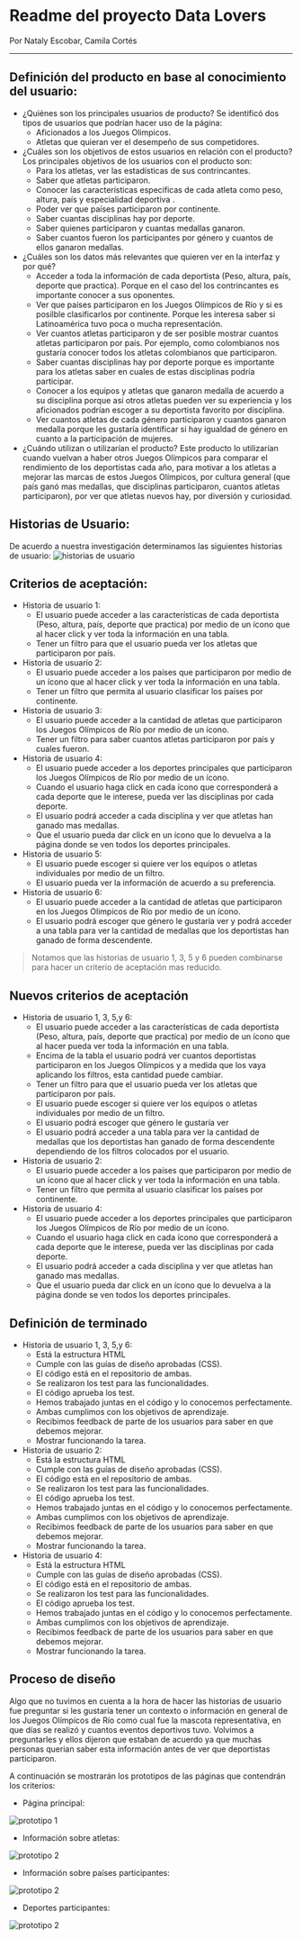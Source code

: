 # Readme del proyecto Data Lovers
Por Nataly Escobar, Camila Cortés
___
## Definición del producto en base al conocimiento del usuario:
- ¿Quiénes son los principales usuarios de producto?
Se identificó dos tipos de usuarios que podrían hacer uso de la página:
    * Aficionados a los Juegos Olimpicos.
    * Atletas que quieran ver el desempeño de sus competidores.
- ¿Cuáles son los objetivos de estos usuarios en relación con el producto?
Los principales objetivos de los usuarios con el producto son:
    * Para los atletas, ver las estadísticas de sus contrincantes.
    * Saber que atletas participaron.
    * Conocer las características especificas de cada atleta como peso, altura, país y especialidad deportiva .
    * Poder ver que países participaron por continente.
    * Saber cuantas disciplinas hay por deporte.
    * Saber quienes participaron y cuantas medallas ganaron.
    * Saber cuantos fueron los participantes por género y cuantos de ellos ganaron medallas. 
- ¿Cuáles son los datos más relevantes que quieren ver en la interfaz y por qué?
    * Acceder a toda la información de cada deportista (Peso, altura, país, deporte que practica). Porque en el caso del los contrincantes es importante conocer a sus oponentes.
    * Ver que países participaron en los Juegos Olímpicos de Río y si es posilble clasificarlos por continente. Porque les interesa saber si Latinoamérica tuvo poca o mucha representación. 
    * Ver cuantos atletas participaron y de ser posible mostrar cuantos atletas participaron por país. Por ejemplo, como colombianos nos gustaría conocer todos los atletas colombianos que participaron. 
    * Saber cuantas disciplinas hay por deporte porque es importante para los atletas saber en cuales de estas disciplinas podría participar. 
    * Conocer a los equipos y atletas que ganaron medalla de acuerdo a su disciplina porque así otros atletas pueden ver su experiencia y los aficionados podrían escoger a su deportista favorito por disciplina. 
    * Ver cuantos atletas de cada género participaron y cuantos ganaron medalla porque les gustaría identificar si hay igualdad de género en cuanto a la participación de mujeres. 
- ¿Cuándo utilizan o utilizarían el producto?
  Este producto lo utilizarían cuando vuelvan a haber otros Juegos Olímpicos para comparar el rendimiento de los deportistas cada año, para motivar a los atletas a mejorar las marcas de estos Juegos Olímpicos, por cultura general (que país ganó mas medallas, que disciplinas participaron, cuantos atletas participaron), por ver que atletas nuevos hay, por diversión y curiosidad. 
## Historias de Usuario:
  
  De acuerdo a nuestra investigación determinamos las siguientes historias de usuario:
  ![historias de usuario](HU1.png)
## Criterios de aceptación:
  * Historia de usuario 1: 
      * El usuario puede acceder a las características de cada deportista (Peso, altura, país, deporte que practica) por medio de un ícono que al hacer click y ver toda la información en una tabla.
      * Tener un filtro para que el usuario pueda ver los atletas que participaron por país.
  * Historia de usuario 2:
      * El usuario puede acceder a los países que participaron por medio de un ícono que al hacer click y ver toda la información en una tabla.
      * Tener un filtro que permita al usuario clasificar los países por continente.
  * Historia de usuario 3:
      * El usuario puede acceder a la cantidad de atletas que participaron los Juegos Olímpicos de Río por medio de un ícono.
      * Tener un filtro para saber cuantos atletas participaron por país y cuales fueron.
  * Historia de usuario 4:
      * El usuario puede acceder a los deportes principales que participaron los Juegos Olímpicos de Río por medio de un ícono.
      * Cuando el usuario haga click en cada ícono que corresponderá a cada deporte que le interese, pueda ver las disciplinas por cada deporte.
      * El usuario podrá acceder a cada disciplina y ver que atletas han ganado mas medallas.
      * Que el usuario pueda dar click en un ícono que lo devuelva a la página donde se ven todos los deportes principales.
  * Historia de usuario 5:
      * El usuario puede escoger si quiere ver los equipos o atletas individuales por medio de un filtro.
      * El usuario pueda ver la información de acuerdo a su preferencia.
  * Historia de usuario 6:
      * El usuario puede acceder a la cantidad de atletas que participaron en los Juegos Olimpicos de Río por medio de un ícono. 
      * El usuario podrá escoger que género le gustaría ver y podrá acceder a una tabla para ver la cantidad de medallas que los deportistas han ganado de forma descendente. 

> Notamos que las historias de usuario 1, 3, 5 y 6 pueden combinarse para hacer un criterio de aceptación mas reducido.

## Nuevos criterios de aceptación
  * Historia de usuario 1, 3, 5,y 6: 
    * El usuario puede acceder a las características de cada deportista (Peso, altura, país, deporte que practica) por medio de un ícono que al hacer pueda ver toda la información en una tabla.
    * Encima de la tabla el usuario podrá ver cuantos deportistas participaron en los Juegos Olímpicos y a medida que los vaya aplicando los filtros, esta cantidad puede cambiar. 
    * Tener un filtro para que el usuario pueda ver los atletas que participaron por país.
    * El usuario puede escoger si quiere ver los equipos o atletas individuales por medio de un filtro.
    * El usuario podrá escoger que género le gustaría ver
    * El usuario podrá acceder a una tabla para ver la cantidad de medallas que los deportistas han ganado de forma descendente dependiendo de los filtros colocados por el usuario.
  * Historia de usuario 2:
      * El usuario puede acceder a los países que participaron por medio de un ícono que al hacer click y ver toda la información en una tabla.
      * Tener un filtro que permita al usuario clasificar los países por continente.  
  * Historia de usuario 4:
      * El usuario puede acceder a los deportes principales que participaron los Juegos Olímpicos de Río por medio de un ícono.
      * Cuando el usuario haga click en cada ícono que corresponderá a cada deporte que le interese, pueda ver las disciplinas por cada deporte.
      * El usuario podrá acceder a cada disciplina y ver que atletas han ganado mas medallas.
      * Que el usuario pueda dar click en un ícono que lo devuelva a la página donde se ven todos los deportes principales. 

## Definición de terminado
  * Historia de usuario 1, 3, 5,y 6:
    * Está la estructura HTML 
    * Cumple con las guías de diseño aprobadas (CSS).
    * El código está en el repositorio de ambas.
    * Se realizaron los test para las funcionalidades.
    * El código aprueba los test.
    * Hemos trabajado juntas en el código y lo conocemos perfectamente.
    * Ambas cumplimos con los objetivos de aprendizaje.
    * Recibimos feedback de parte de los usuarios para saber en que debemos mejorar. 
    * Mostrar funcionando la tarea.
  * Historia de usuario 2:
    * Está la estructura HTML 
    * Cumple con las guías de diseño aprobadas (CSS).
    * El código está en el repositorio de ambas.
    * Se realizaron los test para las funcionalidades.
    * El código aprueba los test.
    * Hemos trabajado juntas en el código y lo conocemos perfectamente.
    * Ambas cumplimos con los objetivos de aprendizaje.
    * Recibimos feedback de parte de los usuarios para saber en que debemos mejorar. 
    * Mostrar funcionando la tarea.
  * Historia de usuario 4:
    * Está la estructura HTML 
    * Cumple con las guías de diseño aprobadas (CSS).
    * El código está en el repositorio de ambas.
    * Se realizaron los test para las funcionalidades.
    * El código aprueba los test.
    * Hemos trabajado juntas en el código y lo conocemos perfectamente.
    * Ambas cumplimos con los objetivos de aprendizaje.
    * Recibimos feedback de parte de los usuarios para saber en que debemos mejorar. 
    * Mostrar funcionando la tarea.

## Proceso de diseño

Algo que no tuvimos en cuenta a la hora de hacer las historias de usuario fue preguntar si les gustaría tener un contexto o información en general de los Juegos Olímpicos de Río como cual fue la mascota representativa, en que días se realizó y cuantos eventos deportivos tuvo. Volvimos a preguntarles y ellos dijeron que estaban de acuerdo ya que muchas personas querian saber esta información antes de ver que deportistas participaron. 

A continuación se mostrarán los prototipos de las páginas que contendrán los criterios:

 * Página principal:

  ![prototipo 1](PROTOTIPO1.png)

 * Información sobre atletas: 
 
  ![prototipo 2](PROTOTIPO1-2.png)  

 * Información sobre países participantes: 
 
  ![prototipo 2](PROTOTIPO1-3.png)  
 
 * Deportes participantes:
  
  ![prototipo 2](PROTOTIPO1-4.png) 
